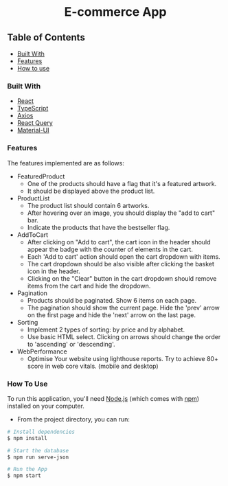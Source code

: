 <h1 align="center">E-commerce App</h1>

## Table of Contents

- [Built With](#built-with)
- [Features](#features)
- [How to use](#how-to-use)

### Built With

- [React](https://reactjs.org/)
- [TypeScript](https://www.typescriptlang.org/)
- [Axios](https://axios-http.com/)
- [React Query](https://react-query.tanstack.com/)
- [Material-UI](https://mui.com/)

### Features

The features implemented are as follows:

- FeaturedProduct
  - One of the products should have a flag that it's a featured artwork.
  - It should be displayed above the product list.
- ProductList
  - The product list should contain 6 artworks.
  - After hovering over an image, you should display the "add to cart" bar.
  - Indicate the products that have the bestseller flag.
- AddToCart
  - After clicking on "Add to cart", the cart icon in the header should appear the badge with the counter of elements in the cart.
  - Each 'Add to cart' action should open the cart dropdown with items.
  - The cart dropdown should be also visible after clicking the basket icon in the header.
  - Clicking on the "Clear" button in the cart dropdown should remove items from the cart and hide the dropdown.
- Pagination
  - Products should be paginated. Show 6 items on each page.
  - The pagination should show the current page. Hide the 'prev' arrow on the first page and hide the 'next' arrow on the last page.
- Sorting
  - Implement 2 types of sorting: by price and by alphabet.
  - Use basic HTML select. Clicking on arrows should change the order to 'ascending' or 'descending'.
- WebPerformance
  - Optimise Your website using lighthouse reports. Try to achieve 80+ score in web core vitals. (mobile and desktop)

### How To Use

To run this application, you'll need [Node.js](https://nodejs.org/en/download/) (which comes with [npm](http://npmjs.com)) installed on your computer.

- From the project directory, you can run:

```bash
# Install dependencies
$ npm install

# Start the database
$ npm run serve-json

# Run the App
$ npm start
```
